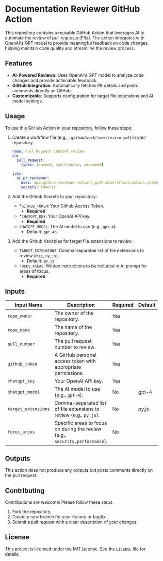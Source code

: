 # Documentation Reviewer GitHub Action

This repository contains a reusable GitHub Action that leverages AI to automate the review of pull requests (PRs). The action integrates with OpenAI's GPT model to provide meaningful feedback on code changes, helping maintain code quality and streamline the review process.

## Features

- **AI-Powered Reviews**: Uses OpenAI's GPT model to analyze code changes and provide actionable feedback.
- **GitHub Integration**: Automatically fetches PR details and posts comments directly on GitHub.
- **Customizable**: Supports configuration for target file extensions and AI model settings.

## Usage

To use this GitHub Action in your repository, follow these steps:

1. Create a workflow file (e.g., `.github/workflows/review.yml`) in your repository:

   ```yaml
   name: Pull Request ChatGPT review
   on:
     pull_request:
       types: [opened, synchronize, reopened]

   jobs:
     ai_pr_reviewer:
       uses: eps/github-reviewer-action/.github/workflows/action.yml@main
       secrets: inherit
   ```

1. Add the Github Secrets to your repository:
   - \*`GITHUB_TOKEN`: Your Github Access Token.
     - **Required**
   - \*`CHATGPT_KEY`: Your OpenAI API key.
     - **Required**
   - `CHATGPT_MODEL`: The AI model to use (e.g., `gpt-4`).
     - Default: `gpt-4o`.
1. Add the Github Variables for target file extensions to review:
   - `TARGET_EXTENSIONS`: Comma-separated list of file extensions to review (e.g., `py,js`).
     - Default: `py,js`.
   - `FOCUS_AREAS`: Written instructions to be included in AI prompt for areas of focus.
     - **Required**.

## Inputs

| Input Name          | Description                                                                  | Required | Default |
| ------------------- | ---------------------------------------------------------------------------- | -------- | ------- |
| `repo_owner`        | The owner of the repository.                                                 | Yes      |         |
| `repo_name`         | The name of the repository.                                                  | Yes      |         |
| `pull_number`       | The pull request number to review.                                           | Yes      |         |
| `github_token`      | A GitHub personal access token with appropriate permissions.                 | Yes      |         |
| `chatgpt_key`       | Your OpenAI API key.                                                         | Yes      |         |
| `chatgpt_model`     | The AI model to use (e.g., `gpt-4`).                                         | No       | gpt-4   |
| `target_extensions` | Comma-separated list of file extensions to review (e.g., `py,js`).           | No       | py,js   |
| `focus_areas`       | Specific areas to focus on during the review (e.g., `security,performance`). | No       |         |

## Outputs

This action does not produce any outputs but posts comments directly on the pull request.

## Contributing

Contributions are welcome! Please follow these steps:

1. Fork the repository.
2. Create a new branch for your feature or bugfix.
3. Submit a pull request with a clear description of your changes.

## License

This project is licensed under the MIT License. See the `LICENSE` file for details.
